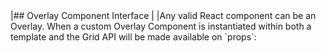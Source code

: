 <framework-specific-section frameworks="react">
|## Overlay Component Interface
|
|Any valid React component can be an Overlay. When a custom Overlay Component is instantiated within both a template and the Grid API will be made available on  `props`:
</framework-specific-section>